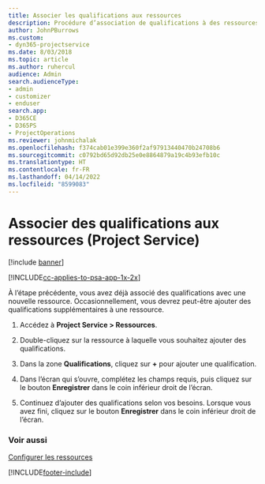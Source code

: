 ```yaml
---
title: Associer les qualifications aux ressources
description: Procédure d’association de qualifications à des ressources spécifiques dans Project Service
author: JohnPBurrows
ms.custom:
- dyn365-projectservice
ms.date: 8/03/2018
ms.topic: article
ms.author: ruhercul
audience: Admin
search.audienceType:
- admin
- customizer
- enduser
search.app:
- D365CE
- D365PS
- ProjectOperations
ms.reviewer: johnmichalak
ms.openlocfilehash: f374cab01e399e360f2af97913440470b24708b6
ms.sourcegitcommit: c0792bd65d92db25e0e8864879a19c4b93efb10c
ms.translationtype: HT
ms.contentlocale: fr-FR
ms.lasthandoff: 04/14/2022
ms.locfileid: "8599083"
---
```

# <a name="associate-skills-with-resources-project-service"></a>Associer des qualifications aux ressources (Project Service)

[!include [banner](../includes/psa-now-project-operations.md)]

[!INCLUDE[cc-applies-to-psa-app-1x-2x](../includes/cc-applies-to-psa-app-1x-2x.md)]

À l’étape précédente, vous avez déjà associé des qualifications avec une nouvelle ressource. Occasionnellement, vous devrez peut-être ajouter des qualifications supplémentaires à une ressource.  
  
1.  Accédez à **Project Service > Ressources**.  
  
2.  Double-cliquez sur la ressource à laquelle vous souhaitez ajouter des qualifications.  
  
3.  Dans la zone **Qualifications**, cliquez sur **+** pour ajouter une qualification.  
  
4.  Dans l’écran qui s’ouvre, complétez les champs requis, puis cliquez sur le bouton **Enregistrer** dans le coin inférieur droit de l’écran.  
  
5.  Continuez d’ajouter des qualifications selon vos besoins. Lorsque vous avez fini, cliquez sur le bouton **Enregistrer** dans le coin inférieur droit de l’écran.  
  
### <a name="see-also"></a>Voir aussi  
 [Configurer les ressources](../psa/set-up-resources.md)


[!INCLUDE[footer-include](../includes/footer-banner.md)]
